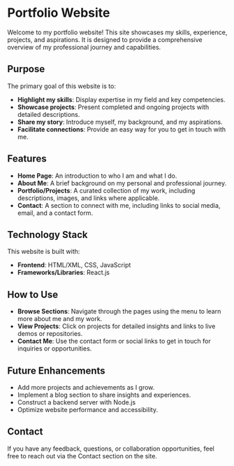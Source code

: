 # Portfolio Website
Welcome to my portfolio website! This site showcases my skills, experience, projects, and aspirations. It is designed to provide a comprehensive overview of my professional journey and capabilities.

## Purpose
The primary goal of this website is to:

- **Highlight my skills**: Display expertise in my field and key competencies.
- **Showcase projects**: Present completed and ongoing projects with detailed descriptions.
- **Share my story**: Introduce myself, my background, and my aspirations.
- **Facilitate connections**: Provide an easy way for you to get in touch with me.

## Features
- **Home Page**: An introduction to who I am and what I do.
- **About Me**: A brief background on my personal and professional journey.
- **Portfolio/Projects**: A curated collection of my work, including descriptions, images, and links where applicable.
- **Contact**: A section to connect with me, including links to social media, email, and a contact form.

## Technology Stack
This website is built with:

- **Frontend**: HTML/XML, CSS, JavaScript
- **Frameworks/Libraries**: React.js

## How to Use
- **Browse Sections**: Navigate through the pages using the menu to learn more about me and my work.
- **View Projects**: Click on projects for detailed insights and links to live demos or repositories.
- **Contact Me**: Use the contact form or social links to get in touch for inquiries or opportunities.

## Future Enhancements
- Add more projects and achievements as I grow.
- Implement a blog section to share insights and experiences.
- Construct a backend server with Node.js
- Optimize website performance and accessibility.

## Contact
If you have any feedback, questions, or collaboration opportunities, feel free to reach out via the Contact section on the site.
